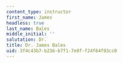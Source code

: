 ```yaml
---
content_type: instructor
first_name: James
headless: true
last_name: Bales
middle_initial: ''
salutation: Dr.
title: Dr. James Bales
uid: 3f4c43b7-b236-b7f1-7e0f-f24f64f93cc0
---
```

